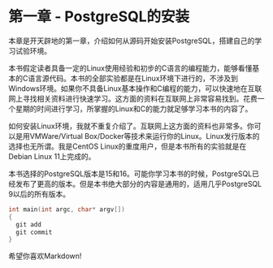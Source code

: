 # 第一章 - PostgreSQL的安装

本章是开天辟地的第一章，介绍如何从源码开始安装PostgreSQL，搭建自己的学习试验环境。

本书假定读者具备一定的Linux使用经验和初步的C语言的编程能力，能够看懂基本的C语言源代码。本书的全部实验都是在Linux环境下进行的，不涉及到Windows环境。如果你不具备Linux基本操作和C编程的能力，可以快速地在互联网上寻找相关资料进行快速学习。这方面的资料在互联网上非常容易找到。花费一个星期的时间进行学习，所掌握的Linux和C的能力就足够学习本书的内容了。

如何安装Linux环境，我就不重复介绍了。互联网上这方面的资料也非常多。你可以是用VMWare/Virtual Box/Docker等技术来运行你的Linux。Linux发行版本的选择也无所谓。我是CentOS Linux的重度用户，但是本书所有的实验就是在Debian Linux 11上完成的。

本书选择的PostgreSQL版本是15和16。可能你学习本书的时候，PostgreSQL已经发布了更高的版本。但是本书绝大部分的内容是通用的，适用几乎PostgreSQL 9以后的所有版本。

```c
int main(int argc, char* argv[])
{
  git add
  git commit
}

```

希望你喜欢Markdown!
